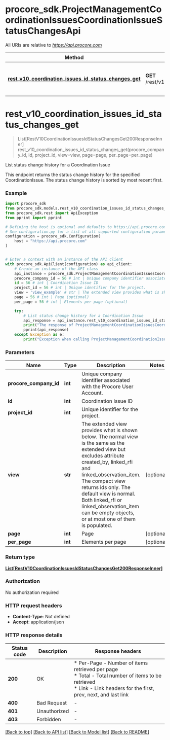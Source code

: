 # procore_sdk.ProjectManagementCoordinationIssuesCoordinationIssueStatusChangesApi

All URIs are relative to *https://api.procore.com*

Method | HTTP request | Description
------------- | ------------- | -------------
[**rest_v10_coordination_issues_id_status_changes_get**](ProjectManagementCoordinationIssuesCoordinationIssueStatusChangesApi.md#rest_v10_coordination_issues_id_status_changes_get) | **GET** /rest/v1.0/coordination_issues/{id}/status_changes | List status change history for a Coordination Issue


# **rest_v10_coordination_issues_id_status_changes_get**
> List[RestV10CoordinationIssuesIdStatusChangesGet200ResponseInner] rest_v10_coordination_issues_id_status_changes_get(procore_company_id, id, project_id, view=view, page=page, per_page=per_page)

List status change history for a Coordination Issue

This endpoint returns the status change history for the specified CoordinationIssue. The status change history is sorted by most recent first.

### Example


```python
import procore_sdk
from procore_sdk.models.rest_v10_coordination_issues_id_status_changes_get200_response_inner import RestV10CoordinationIssuesIdStatusChangesGet200ResponseInner
from procore_sdk.rest import ApiException
from pprint import pprint

# Defining the host is optional and defaults to https://api.procore.com
# See configuration.py for a list of all supported configuration parameters.
configuration = procore_sdk.Configuration(
    host = "https://api.procore.com"
)


# Enter a context with an instance of the API client
with procore_sdk.ApiClient(configuration) as api_client:
    # Create an instance of the API class
    api_instance = procore_sdk.ProjectManagementCoordinationIssuesCoordinationIssueStatusChangesApi(api_client)
    procore_company_id = 56 # int | Unique company identifier associated with the Procore User Account.
    id = 56 # int | Coordination Issue ID
    project_id = 56 # int | Unique identifier for the project.
    view = 'view_example' # str | The extended view provides what is shown below. The normal view is the same as the extended view but excludes attribute created_by, linked_rfi and linked_observation_item. The compact view returns ids only. The default view is normal. Both linked_rfi or linked_observation_item can be empty objects, or at most one of them is populated. (optional)
    page = 56 # int | Page (optional)
    per_page = 56 # int | Elements per page (optional)

    try:
        # List status change history for a Coordination Issue
        api_response = api_instance.rest_v10_coordination_issues_id_status_changes_get(procore_company_id, id, project_id, view=view, page=page, per_page=per_page)
        print("The response of ProjectManagementCoordinationIssuesCoordinationIssueStatusChangesApi->rest_v10_coordination_issues_id_status_changes_get:\n")
        pprint(api_response)
    except Exception as e:
        print("Exception when calling ProjectManagementCoordinationIssuesCoordinationIssueStatusChangesApi->rest_v10_coordination_issues_id_status_changes_get: %s\n" % e)
```



### Parameters


Name | Type | Description  | Notes
------------- | ------------- | ------------- | -------------
 **procore_company_id** | **int**| Unique company identifier associated with the Procore User Account. | 
 **id** | **int**| Coordination Issue ID | 
 **project_id** | **int**| Unique identifier for the project. | 
 **view** | **str**| The extended view provides what is shown below. The normal view is the same as the extended view but excludes attribute created_by, linked_rfi and linked_observation_item. The compact view returns ids only. The default view is normal. Both linked_rfi or linked_observation_item can be empty objects, or at most one of them is populated. | [optional] 
 **page** | **int**| Page | [optional] 
 **per_page** | **int**| Elements per page | [optional] 

### Return type

[**List[RestV10CoordinationIssuesIdStatusChangesGet200ResponseInner]**](RestV10CoordinationIssuesIdStatusChangesGet200ResponseInner.md)

### Authorization

No authorization required

### HTTP request headers

 - **Content-Type**: Not defined
 - **Accept**: application/json

### HTTP response details

| Status code | Description | Response headers |
|-------------|-------------|------------------|
**200** | OK |  * Per-Page - Number of items retrieved per page <br>  * Total - Total number of items to be retrieved <br>  * Link - Link headers for the first, prev, next, and last link <br>  |
**400** | Bad Request |  -  |
**401** | Unauthorized |  -  |
**403** | Forbidden |  -  |

[[Back to top]](#) [[Back to API list]](../README.md#documentation-for-api-endpoints) [[Back to Model list]](../README.md#documentation-for-models) [[Back to README]](../README.md)

